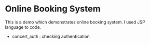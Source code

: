 # Online Booking System
This is a demo which demonstrates online booking system. I used JSP language to code. 

- concert_auth : checking authentication
